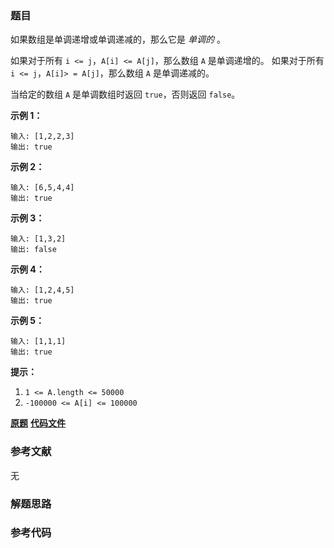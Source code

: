 ### 题目
如果数组是单调递增或单调递减的，那么它是 _单调的_ 。

如果对于所有 `i <= j`，`A[i] <= A[j]`，那么数组 `A` 是单调递增的。 如果对于所有 `i <= j`，`A[i]> =
A[j]`，那么数组 `A` 是单调递减的。

当给定的数组 `A` 是单调数组时返回 `true`，否则返回 `false`。



**示例 1：**

    
    
    输入: [1,2,2,3]
    输出: true
    

**示例 2：**

    
    
    输入: [6,5,4,4]
    输出: true
    

**示例 3：**

    
    
    输入: [1,3,2]
    输出: false
    

**示例 4：**

    
    
    输入: [1,2,4,5]
    输出: true
    

**示例  5：**

    
    
    输入: [1,1,1]
    输出: true
    



**提示：**

  1. `1 <= A.length <= 50000`
  2. `-100000 <= A[i] <= 100000`

 **[原题](https://leetcode-cn.com/problems/monotonic-array/)**    **[代码文件]()**


### 参考文献
无

### 解题思路




### 参考代码

```go


```




